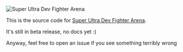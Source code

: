 ![Super Ultra Dev Fighter Arena](https://sudfa.eleet.dev/full_logo.png)

This is the source code for [Super Ultra Dev Fighter Arena](https://sudfa.eleet.dev).

It's still in beta release, no docs yet :( 

Anyway, feel free to open an issue if you see something terribly wrong

